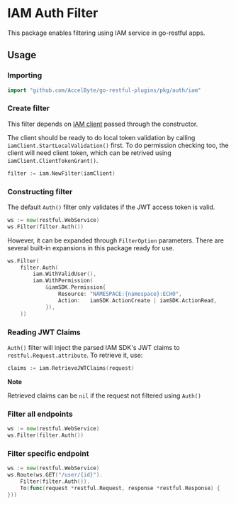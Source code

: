 # IAM Auth Filter

This package enables filtering using IAM service in go-restful apps.

## Usage

### Importing

```go
import "github.com/AccelByte/go-restful-plugins/pkg/auth/iam"
```

### Create filter

This filter depends on [IAM client](https://github.com/AccelByte/iam-go-sdk) passed through the constructor.

The client should be ready to do local token validation by calling `iamClient.StartLocalValidation()` first. To do permission checking too, the client will need client token, which can be retrived using `iamClient.ClientTokenGrant()`.

```go
filter := iam.NewFilter(iamClient)
```

### Constructing filter

The default `Auth()` filter only validates if the JWT access token is valid.

```go
ws := new(restful.WebService)
ws.Filter(filter.Auth())
```

However, it can be expanded through `FilterOption` parameters. There are several built-in expansions in this package ready for use.

```go
ws.Filter(
    filter.Auth(
        iam.WithValidUser(),
        iam.WithPermission(
            &iamSDK.Permission{
                Resource: "NAMESPACE:{namespace}:ECHO",
                Action:   iamSDK.ActionCreate | iamSDK.ActionRead,
            }),
    ))
```

### Reading JWT Claims

`Auth()` filter will inject the parsed IAM SDK's JWT claims to `restful.Request.attribute`. To retrieve it, use:

```go
claims := iam.RetrieveJWTClaims(request)
```

**Note**

Retrieved claims can be `nil` if the request not filtered using `Auth()`  

### Filter all endpoints

```go
ws := new(restful.WebService)
ws.Filter(filter.Auth())
```

### Filter specific endpoint

```go
ws := new(restful.WebService)
ws.Route(ws.GET("/user/{id}").
    Filter(filter.Auth()).
    To(func(request *restful.Request, response *restful.Response) {
}))
```
